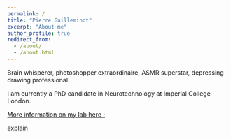 ```yaml
---
permalink: /
title: "Pierre Guilleminot"
excerpt: "About me"
author_profile: true
redirect_from: 
  - /about/
  - /about.html
---
```


Brain whisperer, photoshopper extraordinaire, ASMR superstar, depressing drawing professional.

I am currently a PhD candidate in Neurotechnology at Imperial College London. 

[More information on my lab here :](http://www.bg.ic.ac.uk/research/reichenbach/) 

[explain](https://www.youtube.com/watch?v=O_HyZ5aW76c "We'll Do It Live")


